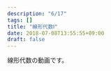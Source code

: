 ```yaml
---
description: "6/17"
tags: []
title: "線形代数Ⅰ"
date: 2018-07-08T13:55:55+09:00
draft: false
---
```

線形代数の動画です。
